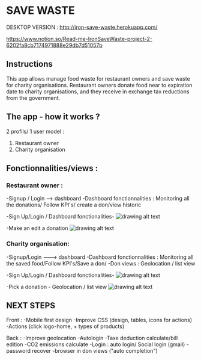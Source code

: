 # SAVE WASTE
DESKTOP VERSION : http://iron-save-waste.herokuapp.com/

https://www.notion.so/Read-me-IronSaveWaste-project-2-6202fa8cb7174971888e29db7d51057b

## Instructions
This app allows manage food waste for restaurant owners and save waste for charity organisations. 
Restaurant owners donate food near to expiration date to charity organisations, and they receive in exchange tax reductions from the government.

## The app - how it works ?

2 profils/ 1 user model :
1. Restaurant owner
2. Charity organisation

## Fonctionnalities/views : 

### Restaurant owner : 
-Signup / Login --> dashboard
-Dashboard fonctionnalities :  Monitoring all the donations/ Follow KPI's/ create a don/view historic 

-Sign Up/Login / Dashboard fonctionalities-
![drawing alt text](https://docs.google.com/drawings/d/e/2PACX-1vQEP2xDdpGCtvp1D5oVODvAoxgPKSe9A1shTVcULd_-x6apLV-agAlI37xYjlXMn7eKd13upgUJfkSr/pub?w=960&h=720)

-Make an edit a donation
![drawing alt text](https://docs.google.com/drawings/d/e/2PACX-1vRUD8qFQcAIrNecaaQ2jRr5c7RBGbr5g754goxHeZmsudBBzSV9c68tvPWUB5M8wrdzsKKLPyzJ85Rg/pub?w=960&h=720)


### Charity organisation: 
-Signup/Login ---> dashboard 
-Dashboard fonctionnalities : Monitoring all the saved food/Follow KPI's/Save a don/
-Don views : Geolocation / list view

-Sign Up/Login / Dashboard fonctionalities-
![drawing alt text](https://docs.google.com/drawings/d/e/2PACX-1vQW_HHjrK5mwFc4fuSJhdF50C8cWdnXAXAwp5duw4b16U7S9OXzwuTOW61dNmo479IG9djrra0RI137/pub?w=960&h=720)

-Pick a donation - Geolocation / list view
![drawing alt text](https://docs.google.com/drawings/d/e/2PACX-1vR3jfkyQAu-hpTydHMJu1k_0L5UInSA-TgZyFpv7g6N9ahfG-7ccxdOup51NKDXBJ5ObwxjOpRT_35e/pub?w=960&h=720)

## NEXT STEPS

Front : 
-Mobile first design
-Improve CSS (design, tables, icons for actions)
-Actions (click logo-home, + types of products)

Back : 
-Improve geolocation
-Autologin
-Taxe deduction calculate/bill edition
-CO2 emissions calculate
-Login : auto login/ Social login (gmail)
-password recover
-browser in don views ("auto completion")

